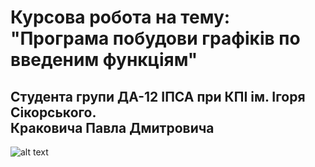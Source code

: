 # Курсова робота на тему: </br>"Програма побудови графіків по введеним функціям"
<h2>Студента групи ДА-12 ІПСА при КПІ ім. Ігоря Сікорського.
</br>Краковича Павла Дмитровича</h2>

![alt text](https://i.imgur.com/sjJhSnW.png)